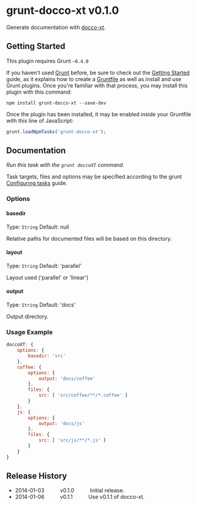 # grunt-docco-xt v0.1.0

Generate documentation with [docco-xt](https://github.com/gonsfx/docco-xt).

## Getting Started
This plugin requires Grunt `~0.4.0`

If you haven't used [Grunt](http://gruntjs.com/) before, be sure to check out the [Getting Started](http://gruntjs.com/getting-started) guide, as it explains how to create a [Gruntfile](http://gruntjs.com/sample-gruntfile) as well as install and use Grunt plugins. Once you're familiar with that process, you may install this plugin with this command:

```shell
npm install grunt-docco-xt --save-dev
```

Once the plugin has been installed, it may be enabled inside your Gruntfile with this line of JavaScript:

```js
grunt.loadNpmTasks('grunt-docco-xt');
```

## Documentation

_Run this task with the `grunt doccoXT` command._

Task targets, files and options may be specified according to the grunt [Configuring tasks](http://gruntjs.com/configuring-tasks) guide.

### Options

#### basedir
Type: `String`
Default: null

Relative paths for documented files will be based on this directory.

#### layout
Type: `String`
Default: 'parallel'

Layout used ('parallel' or 'linear')

#### output
Type: `String`
Default: 'docs'

Output directory.

### Usage Example

```js
doccoXT: {
	options: {
		basedir: 'src'
	},
	coffee: {
		options: {
			output: 'docs/coffee'
		},
		files: {
			src: [ 'src/coffee/**/*.coffee' ]
		}
	},
	js: {
		options: {
			output: 'docs/js'
		},
		files: {
			src: [ 'src/js/**/*.js' ]
		}
	}
}
```

## Release History

 * 2014-01-03   v0.1.0   Initial release.
 * 2014-01-06   v0.1.1   Use v0.1.1 of docco-xt.






